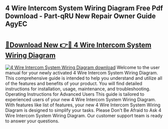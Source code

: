 ## 4 Wire Intercom System Wiring Diagram Free Pdf Download - Part-qRU New Repair Owner Guide AgyEC

# <h2><a href="http://dfs8uwg.blite.top/?on=4+Wire+Intercom+System+Wiring+Diagram">🔗Download New 👉🔴 4 Wire Intercom System Wiring Diagram</a></h2>

[![4 Wire Intercom System Wiring Diagram download](https://i.imgur.com/lujVjoI.png)](http://dfs8uwg.blite.top/?on=4+Wire+Intercom+System+Wiring+Diagram)
Welcome to the user manual for your newly activated 4 Wire Intercom System Wiring Diagram. This comprehensive guide is intended to help you understand and utilize all of the features and benefits of your product. You will find detailed instructions for installation, usage, maintenance, and troubleshooting. Operating Instructions for Advanced Users This guide is tailored to experienced users of your new 4 Wire Intercom System Wiring Diagram. With features like list of features, your new 4 Wire Intercom System Wiring Diagram is designed to simplify your tasks. Please Don't Be Afraid to Ask 4 Wire Intercom System Wiring Diagram. Our customer support team is ready to answer your questions.

